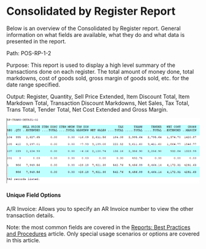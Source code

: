 # Consolidated by Register Report

<PageHeader />

Below is an overview of the Consolidated by Register report. General information on what fields are available, what they do and what data is presented in the report.

Path: POS-RP-1-2

Purpose: This report is used to display a high level summary of the transactions done on each register. The total amount of money done, total markdowns, cost of goods sold, gross margin of goods sold, etc. for the date range specified.

Output: Register, Quantity, Sell Price Extended, Item Discount Total, Item Markdown Total, Transaction Discount Markdowns, Net Sales, Tax Total, Trans Total, Tender Total, Net Cost Extended and Gross Margin.

![](./pos-rp-1-2.1.png)

#### Unique Field Options

A/R Invoice: Allows you to specify an AR Invoice number to view the other transaction details.

Note: the most common fields are covered in the [Reports: Best Practices and Procedures](http://tcs-training-wp.azurewebsites.net/?post_type=dwkb&p=1227&preview=true) article. Only special usage scenarios or options are covered in this article.

<PageFooter />
